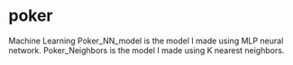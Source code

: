 # poker
Machine Learning
Poker_NN_model is the model I made using MLP neural network.
Poker_Neighbors is the model I made using K nearest neighbors.
